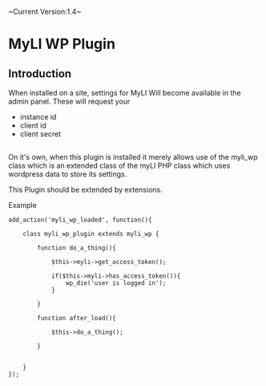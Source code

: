 
~Current Version:1.4~

# MyLI WP Plugin

## Introduction

When installed on a site, settings for MyLI Will become available in the admin panel. These will request your

- instance id
- client id
- client secret

##

On it's own, when this plugin is installed it merely allows use of the myli_wp class which is an extended class of the myLI PHP class which uses wordpress data to store its settings. 

This Plugin should be extended by extensions. 

Example

    add_action('myli_wp_loaded', function(){
    
    	class myli_wp_plugin extends myli_wp { 
        
			function do_a_thing(){
			
				$this->myli->get_access_token();
				
				if($this->myli->has_access_token()){
					wp_die('user is logged in');
				}
			
			}
			
			function after_load(){
			
				$this->do_a_thing();
			
			}
		
		
		}
    });
    
    
